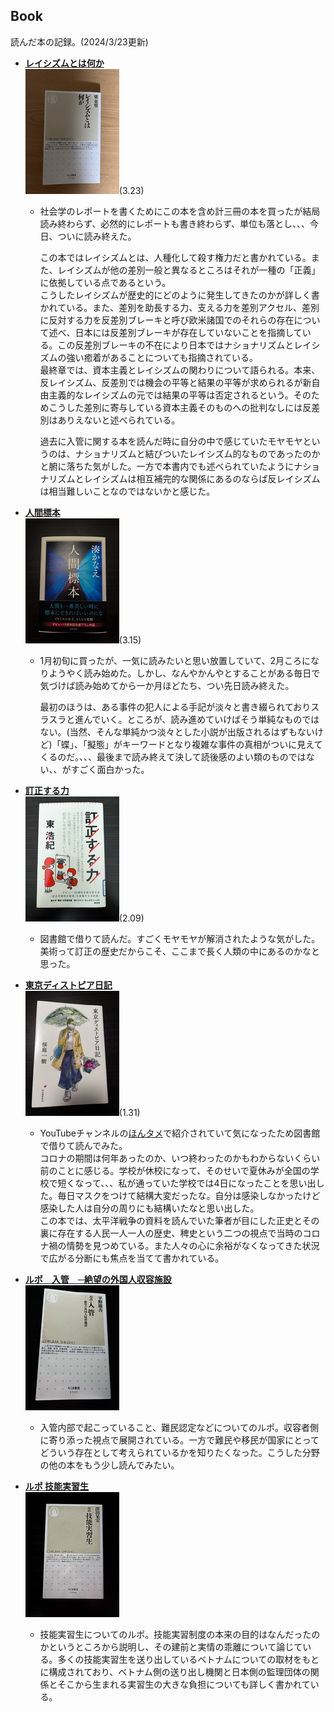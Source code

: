 ## Book  
読んだ本の記録。(2024/3/23更新)  

- **[レイシズムとは何か](https://www.chikumashobo.co.jp/product/9784480073532/)**  
  ![レイシズムとは何か](https://github.com/camen89/Energy-Ikeda/blob/main/BOOK/%E3%83%AC%E3%82%A4%E3%82%B7%E3%82%BA%E3%83%A0%E3%81%A8%E3%81%AF%E4%BD%95%E3%81%8B.jpg?raw=true)(3.23)

  - 社会学のレポートを書くためにこの本を含め計三冊の本を買ったが結局読み終わらず、必然的にレポートも書き終わらず、単位も落とし、、、今日、ついに読み終えた。
 
    この本ではレイシズムとは、人種化して殺す権力だと書かれている。また、レイシズムが他の差別一般と異なるところはそれが一種の「正義」に依拠している点であるという。  
こうしたレイシズムが歴史的にどのように発生してきたのかが詳しく書かれている。また、差別を助長する力、支える力を差別アクセル、差別に反対する力を反差別ブレーキと呼び欧米諸国でのそれらの存在について述べ、日本には反差別ブレーキが存在していないことを指摘している。この反差別ブレーキの不在により日本ではナショナリズムとレイシズムの強い癒着があることについても指摘されている。  
最終章では、資本主義とレイシズムの関わりについて語られる。本来、反レイシズム、反差別では機会の平等と結果の平等が求められるが新自由主義的なレイシズムの元では結果の平等は否定されるという。そのためこうした差別に寄与している資本主義そのものへの批判なしには反差別はありえないと述べられている。

    過去に入管に関する本を読んだ時に自分の中で感じていたモヤモヤというのは、ナショナリズムと結びついたレイシズム的なものであったのかと腑に落ちた気がした。一方で本書内でも述べられていたようにナショナリズムとレイシズムは相互補完的な関係にあるのならば反レイシズムは相当難しいことなのではないかと感じた。


- **[人間標本](https://www.kadokawa.co.jp/product/322306000662/)**  
  ![人間標本](https://github.com/camen89/Energy-Ikeda/blob/main/BOOK/%E4%BA%BA%E9%96%93%E6%A8%99%E6%9C%AC.jpg?raw=true)(3.15)
  
  - 1月初旬に買ったが、一気に読みたいと思い放置していて、2月ころになりようやく読み始めた。しかし、なんやかんやとすることがある毎日で気づけば読み始めてから一か月ほどたち、つい先日読み終えた。
 
    
    最初のほうは、ある事件の犯人による手記が淡々と書き綴られておりスラスラと進んでいく。ところが、読み進めていけばそう単純なものではない。(当然、そんな単純かつ淡々とした小説が出版されるはずもないけど)「蝶」、「擬態」がキーワードとなり複雑な事件の真相がついに見えてくるのだ。、、、最後まで読み終えて決して読後感のよい類のものではない、、がすごく面白かった。

- **[訂正する力](https://publications.asahi.com/ecs/detail/?item_id=24421)**   
  ![訂正する力](https://github.com/camen89/Energy-Ikeda/blob/main/BOOK/%E8%A8%82%E6%AD%A3%E3%81%99%E3%82%8B%E5%8A%9B.jpg?raw=true)(2.09)   
  - 図書館で借りて読んだ。すごくモヤモヤが解消されたような気がした。  
    美術って訂正の歴史だからこそ、ここまで長く人類の中にあるのかなと思った。

- **[東京ディストピア日記](https://www.kawade.co.jp/np/isbn/9784309029610/)**  
![東京ディストピア日記 150*200](https://github.com/camen89/Energy-Ikeda/blob/main/BOOK/%E6%9D%B1%E4%BA%AC%E3%83%87%E3%82%A3%E3%82%B9%E3%83%88%E3%83%94%E3%82%A2%E6%97%A5%E8%A8%98.jpg?raw=true)(1.31)    
  - YouTubeチャンネルの[ほんタメ](https://youtu.be/gN0maAYu_Sc?feature=shared)で紹介されていて気になったため図書館で借りて読んでみた。  
    コロナの期間は何年あったのか、いつ終わったのかもわからないくらい前のことに感じる。学校が休校になって、そのせいで夏休みが全国の学校で短くなって、、、私が通っていた学校では4日になったことを思い出した。毎日マスクをつけて結構大変だったな。自分は感染しなかったけど感染した人は自分の周りにも結構いたなと思い出した。  
    この本では、太平洋戦争の資料を読んでいた筆者が目にした正史とその裏に存在する人民一人一人の歴史、稗史という二つの視点で当時のコロナ禍の情勢を見つめている。また人々の心に余裕がなくなってきた状況で広がる分断にも焦点を当てて書かれている。


- **[ルポ　入管　─絶望の外国人収容施設](https://www.chikumashobo.co.jp/product/9784480073464/)**  
![ルポ　入管　150*200](https://github.com/camen89/Energy-Ikeda/blob/main/BOOK/%E3%83%AB%E3%83%9D%20%E5%85%A5%E7%AE%A1%E8%A8%AD.jpg?raw=true)  
  - 入管内部で起こっていること、難民認定などについてのルポ。収容者側に寄り添った視点で展開されている。一方で難民や移民が国家にとってどういう存在として考えられているかを知りたくなった。こうした分野の他の本をもう少し読んでみたい。

- **[ルポ 技能実習生](https://www.chikumashobo.co.jp/product/9784480073075/)**  
![ルポ 技能実習生 横150*縦200](https://github.com/camen89/Energy-Ikeda/blob/main/BOOK/%E3%83%AB%E3%83%9D%20%E6%8A%80%E8%83%BD%E5%AE%9F%E7%BF%92%E7%94%9F.jpg?raw=true)
  - 技能実習生についてのルポ。技能実習制度の本来の目的はなんだったのかというところから説明し、その建前と実情の乖離について論じている。多くの技能実習生を送り出しているベトナムについての取材をもとに構成されており、ベトナム側の送り出し機関と日本側の監理団体の関係とそこから生まれる実習生の大きな負担についても詳しく書かれている。  
  
